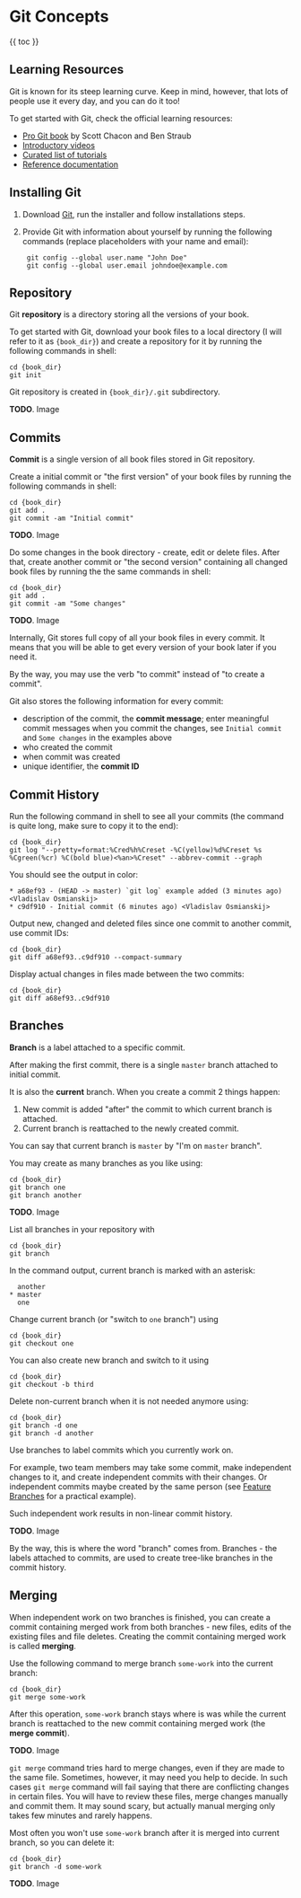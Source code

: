 # Git Concepts

{{ toc }}

## Learning Resources

Git is known for its steep learning curve. Keep in mind, however, that lots of people use it every day, and you can do it too!

To get started with Git, check the official learning resources:

* [Pro Git book](https://git-scm.com/book/en/v2) by Scott Chacon and Ben Straub
* [Introductory videos](https://git-scm.com/videos)
* [Curated list of tutorials](https://git-scm.com/doc/ext)
* [Reference documentation](https://git-scm.com/docs)

## Installing Git

1. Download [Git](https://git-scm.com/downloads), run the installer and follow installations steps.
2. Provide Git with information about yourself by running the following commands (replace placeholders with your name and email):

        git config --global user.name "John Doe"
        git config --global user.email johndoe@example.com

## Repository

Git **repository** is a directory storing all the versions of your book.

To get started with Git, download your book files to a local directory (I will refer to it as `{book_dir}`) and create a repository for it by running the following commands in shell:

    cd {book_dir}
    git init

Git repository is created in `{book_dir}/.git` subdirectory.

**TODO**. Image

## Commits

**Commit** is a single version of all book files stored in Git repository.

Create a initial commit or "the first version" of your book files by running the following commands in shell:

    cd {book_dir}
    git add .
    git commit -am "Initial commit"

**TODO**. Image

Do some changes in the book directory - create, edit or delete files. After that, create another commit or "the second version" containing all changed book files  by running the the same commands in shell:

    cd {book_dir}
    git add .
    git commit -am "Some changes"

**TODO**. Image

Internally, Git stores full copy of all your book files in every commit. It means that you will be able to get every version of your book later if you need it.

By the way, you may use the verb "to commit" instead of "to create a commit".

Git also stores the following information for every commit:

* description of the commit, the **commit message**; enter meaningful commit messages when you commit the changes, see `Initial commit` and `Some changes` in the examples above
* who created the commit
* when commit was created
* unique identifier, the **commit ID**

## Commit History

Run the following command in shell to see all your commits (the command is quite long, make sure to copy it to the end):

    cd {book_dir}
    git log "--pretty=format:%Cred%h%Creset -%C(yellow)%d%Creset %s %Cgreen(%cr) %C(bold blue)<%an>%Creset" --abbrev-commit --graph

You should see the output in color:

    * a68ef93 - (HEAD -> master) `git log` example added (3 minutes ago) <Vladislav Osmianskij>
    * c9df910 - Initial commit (6 minutes ago) <Vladislav Osmianskij>

Output new, changed and deleted files since one commit to another commit, use commit IDs:

    cd {book_dir}
    git diff a68ef93..c9df910 --compact-summary

Display actual changes in files made between the two commits:

    cd {book_dir}
    git diff a68ef93..c9df910

## Branches

**Branch** is a label attached to a specific commit.

After making the first commit, there is a single `master` branch attached to initial commit.

It is also the **current** branch. When you create a commit 2 things happen:

1. New commit is added "after" the commit to which current branch is attached.
2. Current branch is reattached to the newly created commit.

You can say that current branch is `master` by "I'm on `master` branch".

You may create as many branches as you like using:

    cd {book_dir}
    git branch one
    git branch another

**TODO**. Image

List all branches in your repository with

    cd {book_dir}
    git branch

In the command output, current branch is marked with an asterisk:

      another
    * master
      one

Change current branch (or "switch to `one` branch") using

    cd {book_dir}
    git checkout one

You can also create new branch and switch to it using

    cd {book_dir}
    git checkout -b third

Delete non-current branch when it is not needed anymore using:

    cd {book_dir}
    git branch -d one
    git branch -d another

Use branches to label commits which you currently work on.

For example, two team members may take some commit, make independent changes to it, and create independent commits with their changes. Or independent commits maybe created by the same person (see [Feature Branches](feature-branches.html) for a practical example).

Such independent work results in non-linear commit history.

**TODO**. Image

By the way, this is where the word "branch" comes from. Branches - the labels attached to commits, are used to create tree-like branches in the commit history.

## Merging

When independent work on two branches is finished, you can create a commit containing merged work from both branches - new files, edits of the existing files and file deletes. Creating the commit containing merged work is called **merging**.

Use the following command to merge branch `some-work` into the current branch:

    cd {book_dir}
    git merge some-work

After this operation, `some-work` branch stays where is was while the current branch is reattached to the new commit containing merged work (the **merge commit**).

**TODO**. Image

`git merge` command tries hard to merge changes, even if they are made to the same file. Sometimes, however, it may need you help to decide. In such cases `git merge` command will fail saying that there are conflicting changes in certain files. You will have to review these files, merge changes manually and commit them. It may sound scary, but actually manual merging only takes few minutes and rarely happens.

Most often you won't use `some-work`  branch after it is merged into current branch, so you can delete it:

    cd {book_dir}
    git branch -d some-work

**TODO**. Image
